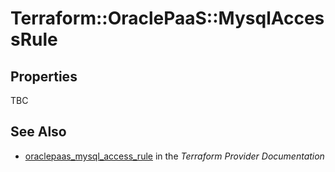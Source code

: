 # Terraform::OraclePaaS::MysqlAccessRule



## Properties

TBC

## See Also

* [oraclepaas_mysql_access_rule](https://www.terraform.io/docs/providers/oraclepaas/r/mysql_access_rule.html) in the _Terraform Provider Documentation_